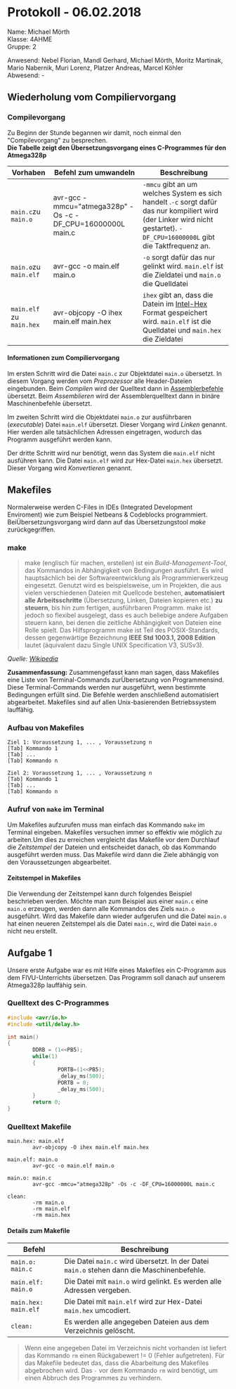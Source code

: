 # Protokoll - 06.02.2018
Name: Michael Mörth  
Klasse: 4AHME  
Gruppe: 2  

Anwesend: Nebel Florian, Mandl Gerhard, Michael Mörth, Moritz Martinak, Mario Nabernik, Muri Lorenz, Platzer Andreas, Marcel Köhler    
Abwesend: -

## Wiederholung vom Compiliervorgang
### Compilevorgang
Zu Beginn der Stunde begannen wir damit, noch einmal den "Compilevorgang" zu besprechen.  
**Die Tabelle zeigt den Übersetzungsvorgang eines C-Programmes für den Atmega328p**

Vorhaben | Befehl zum umwandeln | Beschreibung
--------------- | --------- | ---------
`main.c`zu `main.o` | avr-gcc -mmcu="atmega328p" -Os -c -DF_CPU=16000000L main.c | `-mmcu` gibt an um welches System es sich handelt .`-c` sorgt dafür das nur kompiliert wird (der Linker wird nicht gestartet). `-DF_CPU=16000000L` gibt die Taktfrequenz an.
`main.o`zu `main.elf`| avr-gcc -o main.elf main.o | `-o` sorgt dafür das nur gelinkt wird. `main.elf` ist die Zieldatei und `main.o` die Quelldatei
`main.elf` zu `main.hex` | avr-objcopy -O ihex main.elf main.hex | `ihex` gibt an, dass die Datein im [Intel-Hex](https://de.wikipedia.org/wiki/Intel_HEX) Format gespeichert wird. `main.elf` ist die Quelldatei und `main.hex` die Zieldatei

#### Informationen zum Compiliervorgang
Im ersten Schritt wird die Datei `main.c` zur Objektdatei `main.o` übersetzt. In diesem Vorgang werden vom *Preprozessor* alle Header-Dateien eingebunden. Beim *Compilen* wird der Quelltext dann in [Assemblerbefehle](https://de.wikipedia.org/wiki/Assembler_(Informatik)) übersetzt. Beim *Assemblieren* wird der Assemblerquelltext dann in binäre Maschinenbefehle übersetzt.

Im zweiten Schritt wird die Objektdatei `main.o` zur ausführbaren (*executable*) Datei `main.elf` übersetzt. Dieser Vorgang wird *Linken* genannt. Hier werden alle tatsächlichen Adressen eingetragen, wodurch das Programm ausgeführt werden kann.

Der dritte Schritt wird nur benötigt, wenn das System die `main.elf` nicht ausführen kann. Die Datei `main.elf` wird zur Hex-Datei `main.hex` übersetzt. Dieser Vorgang wird *Konvertieren* genannt.

## Makefiles
Normalerweise werden C-Files in IDEs (Integrated Development Enviroment) wie zum Beispiel Netbeans & Codeblocks programmiert. BeiÜbersetzungsvorgang wird dann auf das Übersetzungstool *make* zurückgegriffen.

### make
> make (englisch für machen, erstellen) ist ein *Build-Management-Tool*, das Kommandos in Abhängigkeit von Bedingungen ausführt. Es wird hauptsächlich bei der Softwareentwicklung als Programmierwerkzeug eingesetzt.
> Genutzt wird es beispielsweise, um in Projekten, die aus vielen verschiedenen Dateien mit Quellcode bestehen, **automatisiert alle Arbeitsschritte** (Übersetzung, Linken, Dateien kopieren etc.) **zu steuern**, bis hin zum fertigen, ausführbaren Programm. make ist jedoch so flexibel ausgelegt, dass es auch beliebige andere Aufgaben steuern kann, bei denen die zeitliche Abhängigkeit von Dateien eine Rolle spielt.
> Das Hilfsprogramm make ist Teil des POSIX-Standards, dessen gegenwärtige Bezeichnung **IEEE Std 1003.1, 2008 Edition** lautet (äquivalent dazu Single UNIX Specification V3, SUSv3).
 
*Quelle: [Wikipedia](https://de.wikipedia.org/wiki/Make)*

**Zusammenfassung:**
Zusammengefasst kann man sagen, dass Makefiles eine Liste von Terminal-Commands zurÜbersetzung von Programmensind. Diese Terminal-Commands werden nur ausgeführt, wenn bestimmte Bedingungen erfüllt sind. Die Befehle werden anschließend automatisiert abgearbeitet. Makefiles sind auf allen Unix-basierenden Betriebssystem lauffähig.

### Aufbau von Makefiles
```
Ziel 1: Voraussetzung 1, ... , Voraussetzung n  
[Tab] Kommando 1  
[Tab] ...  
[Tab] Kommando n  

Ziel 2: Voraussetzung 1, ... , Voraussetzung n  
[Tab] Kommando 1  
[Tab] ...  
[Tab] Kommando n  
```

### Aufruf von `make` im Terminal
Um Makefiles aufzurufen muss man einfach das Kommando `make` im Terminal eingeben. Makefiles versuchen immer so effektiv wie möglich zu arbeiten.Um dies zu erreichen vergleicht das Makefile vor dem Durchlauf die *Zeitstempel* der Dateien und entscheidet danach, ob das Kommando ausgeführt werden muss. Das Makefile wird dann die Ziele abhängig von den Voraussetzungen abgearbeitet.

#### Zeitstempel in Makefiles
Die Verwendung der Zeitstempel kann durch folgendes Beispiel beschrieben werden. Möchte man zum Beispiel aus einer `main.c` eine `main.o` erzeugen, werden dann alle Kommandos des Ziels `main.o` ausgeführt. Wird das Makefile dann wieder aufgerufen und die Datei `main.o` hat einen neueren Zeitstempel als die Datei `main.c`, wird die Datei `main.o` nicht neu erstellt.

## Aufgabe 1
Unsere erste Aufgabe war es mit Hilfe eines Makefiles ein C-Programm aus dem FIVU-Unterrichts übersetzen. Das Programm soll danach auf unserem Atmega328p lauffähig sein.

### Quelltext des C-Programmes
```c
#include <avr/io.h>
#include <util/delay.h>

int main()
{
        DDRB = (1<<PB5);
        while(1)
        {
                PORTB=(1<<PB5);
                _delay_ms(500);
                PORTB = 0;
                _delay_ms(500);
        }
        return 0;
}
```
### Quelltext Makefile
```
main.hex: main.elf
        avr-objcopy -O ihex main.elf main.hex

main.elf: main.o
        avr-gcc -o main.elf main.o

main.o: main.c
        avr-gcc -mmcu="atmega328p" -Os -c -DF_CPU=16000000L main.c

clean:
        -rm main.o
        -rm main.elf
        -rm main.hex
```
#### Details zum Makefile

Befehl | Beschreibung
------ | ------------
`main.o: main.c` | Die Datei `main.c` wird übersetzt. In der Datei `main.o` stehen dann die Maschinenbefehle.
`main.elf: main.o` | Die Datei mit `main.o` wird gelinkt. Es werden alle Adressen vergeben.
`main.hex: main.elf` | Die Datei mit `main.elf` wird zur Hex-Datei `main.hex` umcodiert.
`clean:`| Es werden alle angegeben Dateien aus dem Verzeichnis gelöscht.

> Wenn eine angegeben Datei im Verzeichnis nicht vorhanden ist liefert das Kommando `rm` einen Rückgabewert != 0 (Fehler aufgetreten). Für das Makefile bedeutet das, dass die Abarbeitung des Makefiles abgebrochen wird. Das `-` vor dem Kommando `rm` wird benötigt, um einen Abbruch des Programmes zu verhindern. 
